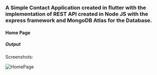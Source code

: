 ### A Simple Contact Application created in flutter with the implementation of REST API created in Node JS with the express framework and MongoDB Atlas for the Database.

#### Home Page

##### Output

Screenshots:

![HomePage](https://github.com/raymxndo/Contact-App-DeLaVictoria.git/Screenshot_2021-07-29-14-31-13.png)